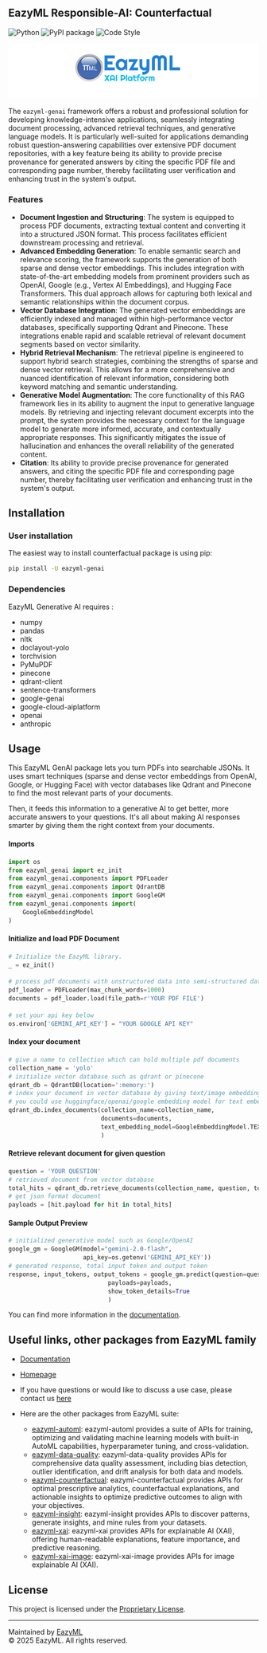 ## EazyML Responsible-AI: Counterfactual
![Python](https://img.shields.io/badge/python-3.8%20%7C%203.9%20%7C%203.10%20%7C%203.11%20%7C%203.12-blue)  ![PyPI package](https://img.shields.io/badge/pypi%20package-0.2.36-brightgreen) ![Code Style](https://img.shields.io/badge/code%20style-black-black)

![EazyML](https://github.com/EazyML/eazyml-docs/raw/refs/heads/master/EazyML_logo.png)

The `eazyml-genai` framework offers a robust and professional solution for developing knowledge-intensive applications, seamlessly integrating document processing, advanced retrieval techniques, and generative language models. It is particularly well-suited for applications demanding robust question-answering capabilities over extensive PDF document repositories, with a key feature being its ability to provide precise provenance for generated answers by citing the specific PDF file and corresponding page number, thereby facilitating user verification and enhancing trust in the system's output.

### Features
- **Document Ingestion and Structuring**: The system is equipped to process PDF documents, extracting textual content and converting it into a structured JSON format. This process facilitates efficient downstream processing and retrieval.
- **Advanced Embedding Generation**: To enable semantic search and relevance scoring, the framework supports the generation of both sparse and dense vector embeddings. This includes integration with state-of-the-art embedding models from prominent providers such as OpenAI, Google (e.g., Vertex AI Embeddings), and Hugging Face Transformers. This dual approach allows for capturing both lexical and semantic relationships within the document corpus.
- **Vector Database Integration**: The generated vector embeddings are efficiently indexed and managed within high-performance vector databases, specifically supporting Qdrant and Pinecone. These integrations enable rapid and scalable retrieval of relevant document segments based on vector similarity.
- **Hybrid Retrieval Mechanism**: The retrieval pipeline is engineered to support hybrid search strategies, combining the strengths of sparse and dense vector retrieval. This allows for a more comprehensive and nuanced identification of relevant information, considering both keyword matching and semantic understanding.
- **Generative Model Augmentation**: The core functionality of this RAG framework lies in its ability to augment the input to generative language models. By retrieving and injecting relevant document excerpts into the prompt, the system provides the necessary context for the language model to generate more informed, accurate, and contextually appropriate responses. This significantly mitigates the issue of hallucination and enhances the overall reliability of the generated content.
- **Citation**: Its ability to provide precise provenance for generated answers, and citing the specific PDF file and corresponding page number, thereby facilitating user verification and enhancing trust in the system's output.



## Installation
### User installation
The easiest way to install counterfactual package is using pip:
```bash
pip install -U eazyml-genai
```
### Dependencies
EazyML Generative AI requires :
- numpy
- pandas
- nltk
- doclayout-yolo
- torchvision
- PyMuPDF
- pinecone
- qdrant-client
- sentence-transformers
- google-genai
- google-cloud-aiplatform
- openai
- anthropic

## Usage
This EazyML GenAI package lets you turn PDFs into searchable JSONs. It uses smart techniques (sparse and dense vector embeddings from OpenAI, Google, or Hugging Face) with vector databases like Qdrant and Pinecone to find the most relevant parts of your documents. 

Then, it feeds this information to a generative AI to get better, more accurate answers to your questions. It's all about making AI responses smarter by giving them the right context from your documents.

#### Imports
```python
import os
from eazyml_genai import ez_init
from eazyml_genai.components import PDFLoader
from eazyml_genai.components import QdrantDB
from eazyml_genai.components import GoogleGM
from eazyml_genai.components import(
    GoogleEmbeddingModel
)
```

#### Initialize and load PDF Document
```python
# Initialize the EazyML library.
_ = ez_init()

# process pdf documents with unstructured data into semi-structured data or in json format
pdf_loader = PDFLoader(max_chunk_words=1000)
documents = pdf_loader.load(file_path=r'YOUR PDF FILE')

# set your api key below
os.environ['GEMINI_API_KEY'] = "YOUR GOOGLE API KEY"
```

#### Index your document
```python
# give a name to collection which can hold multiple pdf documents
collection_name = 'yolo'
# initialize vector database such as qdrant or pinecone
qdrant_db = QdrantDB(location=':memory:')
# index your document in vector database by giving text/image embedding model
# you could use huggingface/openai/google embedding model for text embedding model
qdrant_db.index_documents(collection_name=collection_name,
                          documents=documents,
                          text_embedding_model=GoogleEmbeddingModel.TEXT_EMBEDDING_004,
                          )
```

#### Retrieve relevant document for given question
```python
question = 'YOUR QUESTION'
# retrieved document from vector database
total_hits = qdrant_db.retrieve_documents(collection_name, question, top_k=5)
# get json format document
payloads = [hit.payload for hit in total_hits]
```

#### Sample Output Preview
```python
# initialized generative model such as Google/OpenAI 
google_gm = GoogleGM(model="gemini-2.0-flash",
                     api_key=os.getenv('GEMINI_API_KEY'))
# generated response, total input token and output token
response, input_tokens, output_tokens = google_gm.predict(question=question,
                            payloads=payloads,
                            show_token_details=True
                            )
```


You can find more information in the [documentation](https://eazyml.readthedocs.io/en/latest/packages/eazyml_cf.html).

## Useful links, other packages from EazyML family
- [Documentation](https://docs.eazyml.com)
- [Homepage](https://eazyml.com)
- If you have questions or would like to discuss a use case, please contact us [here](https://eazyml.com/trust-in-ai)
- Here are the other packages from EazyML suite:

    - [eazyml-automl](https://pypi.org/project/eazyml-automl/): eazyml-automl provides a suite of APIs for training, optimizing and validating machine learning models with built-in AutoML capabilities, hyperparameter tuning, and cross-validation.
    - [eazyml-data-quality](https://pypi.org/project/eazyml-data-quality/): eazyml-data-quality provides APIs for comprehensive data quality assessment, including bias detection, outlier identification, and drift analysis for both data and models.
    - [eazyml-counterfactual](https://pypi.org/project/eazyml-counterfactual/): eazyml-counterfactual provides APIs for optimal prescriptive analytics, counterfactual explanations, and actionable insights to optimize predictive outcomes to align with your objectives.
    - [eazyml-insight](https://pypi.org/project/eazyml-insight/): eazyml-insight provides APIs to discover patterns, generate insights, and mine rules from your datasets.
    - [eazyml-xai](https://pypi.org/project/eazyml-xai/): eazyml-xai provides APIs for explainable AI (XAI), offering human-readable explanations, feature importance, and predictive reasoning.
    - [eazyml-xai-image](https://pypi.org/project/eazyml-xai-image/): eazyml-xai-image provides APIs for image explainable AI (XAI).

## License
This project is licensed under the [Proprietary License](https://github.com/EazyML/eazyml-docs/blob/master/LICENSE).

---

Maintained by [EazyML](https://eazyml.com)  
© 2025 EazyML. All rights reserved.
